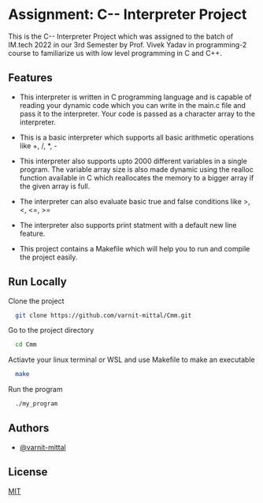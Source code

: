 
# Assignment: C-- Interpreter Project

This is the C-- Interpreter Project which was assigned to the batch of IM.tech 2022 in our 3rd Semester by Prof. Vivek Yadav in programming-2 course to familiarize us with low level programming in C and C++.

## Features
- This interpreter is written in C programming language and is capable of reading your dynamic code which you can write in the main.c file and pass it to the interpreter. Your code is passed as a character array to the interpreter.

- This is a basic interpreter which supports all basic arithmetic operations like +, /, *, -

- This interpreter also supports upto 2000 different variables in a single program. The variable array size is also made dynamic using the realloc function available in C which reallocates the memory to a bigger array if the given array is full.
- The interpreter can also evaluate basic true and false conditions like >, <, <=, >=
- The interpreter also supports print statment with a default new line feature.
- This project contains a Makefile which will help you to run and compile the project easily.


## Run Locally

Clone the project

```bash
  git clone https://github.com/varnit-mittal/Cmm.git
```

Go to the project directory

```bash
  cd Cmm
```

Actiavte your linux terminal or WSL and use Makefile to make an executable

```bash
  make
```

Run the program

```bash
  ./my_program
```


## Authors

- [@varnit-mittal](https://github.com/varnit-mittal)


## License

[MIT](https://choosealicense.com/licenses/mit/)

